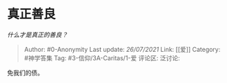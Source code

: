 # 真正善良
*什么才是真正的善良？*

> Author: #0-Anonymity
> Last update: *26/07/2021*
> Link: [[爱]]
> Category: #神学答集
> Tag: #3-信仰/3A-Caritas/1-爱
> 评论区:
> 泛讨论:

免我们的债。
